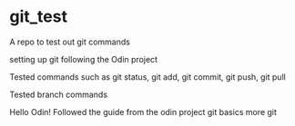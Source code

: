 # git_test
A repo to test out git commands

setting up git following the Odin project

Tested commands such as git status, git add, git commit, git push, git pull

Tested branch commands

Hello Odin!
Followed the guide from the odin project git basics
more git

